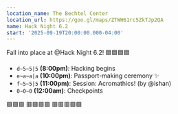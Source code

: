 ```yaml
---
location_name: The Bechtel Center
location_url: https://goo.gl/maps/ZTWH61rc5ZkTJp2QA
name: Hack Night 6.2
start: '2025-09-19T20:00:00.000-04:00'
---
```


Fall into place at @Hack Night 6.2! 🟦🟦🟦🟦

- `d~5~5|5` **(8:00pm)**: Hacking begins
- `e~a~a|a` **(10:00pm)**: Passport-making ceremony ✨
- `f~5~5|5` **(11:00pm)**: Session: Acromathics! (by @ishan)
- `0~0~0` **(12:00am)**: Checkpoints

🟪🟪🟪
🟥🟪🟩🟩
🟥🟥🟥🟩🟩